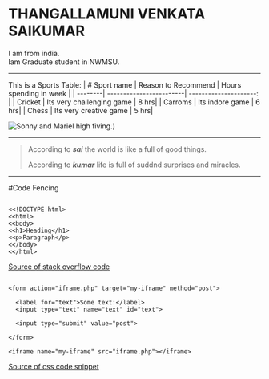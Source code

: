# THANGALLAMUNI VENKATA SAIKUMAR

I am from india.<br> Iam Graduate student in NWMSU.



*********************************
This is a Sports Table:
| # Sport name | Reason to Recommend | Hours spending in week |
| --------| ------------------------| ---------------------: |
| Cricket | Its very challenging game | 8 hrs|
| Carroms |      Its indore game      | 6 hrs|
| Chess   | Its very creative game    | 5 hrs|






![Sonny and Mariel high fiving.](https://content.codecademy.com/courses/learn-cpp/community-challenge/highfive.gif))

*********************************
> According to ***sai*** the world is like a full of good things.
>
>According to ***kumar*** life is full of suddnd surprises and miracles.

*********************************
#Code Fencing

>
```

<<!DOCTYPE html>
<<html>
<<body>
<<h1>Heading</h1>
<<p>Paragraph</p>
<</body>
<</html>

```
>

[Source of stack overflow code](https://stackoverflow.com/questions/26809389/coding-a-simple-website-example-in-html)

```

<form action="iframe.php" target="my-iframe" method="post">
			
  <label for="text">Some text:</label>
  <input type="text" name="text" id="text">
			
  <input type="submit" value="post">
			
</form>
		
<iframe name="my-iframe" src="iframe.php"></iframe>

```
[Source of css code snippet](https://css-tricks.com/snippets/html/post-data-to-an-iframe/)










